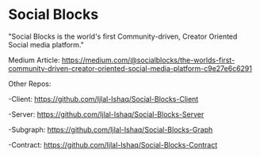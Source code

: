 # Social Blocks

"Social Blocks is the world's first Community-driven, Creator Oriented Social media platform."

Medium Article: https://medium.com/@socialblocks/the-worlds-first-community-driven-creator-oriented-social-media-platform-c9e27e6c6291

Other Repos:

-Client: https://github.com/Ijlal-Ishaq/Social-Blocks-Client

-Server: https://github.com/Ijlal-Ishaq/Social-Blocks-Server

-Subgraph: https://github.com/Ijlal-Ishaq/Social-Blocks-Graph

-Contract: https://github.com/Ijlal-Ishaq/Social-Blocks-Contract

